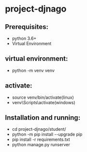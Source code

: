 # project-djnago

## Prerequisites:
* python 3.6+
* Virtual Environment

## virtual environment:

* python -m venv venv
## activate:
* source venv/bin/activate(linux)
* venv\Scripts\activate(windows)

## Installation and running:
* cd project-djnago/student/
* python -m pip install --upgrade pip
* pip install -r requirements.txt
* python manage.py runserver
